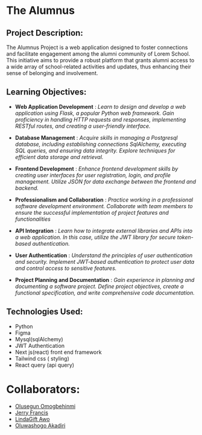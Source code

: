 # The Alumnus

## Project Description:

The Alumnus Project is a web application designed to foster connections and facilitate engagement among the alumni community of Lorem School. This initiative aims to provide a robust platform that grants alumni access to a wide array of school-related activities and updates, thus enhancing their sense of belonging and involvement.

## Learning Objectives:

- **Web Application Development** : *Learn to design and develop a web application using Flask, a popular Python web framework. Gain proficiency in handling HTTP requests and responses, implementing RESTful routes, and creating a user-friendly interface.*

- **Database Management** : *Acquire skills in managing a Postgresql database, including establishing connections SqlAlchemy, executing SQL queries, and ensuring data integrity. Explore techniques for efficient data storage and retrieval.*

- **Frontend Development** : *Enhance frontend development skills by creating user interfaces for user registration, login, and profile management. Utilize JSON for data exchange between the frontend and backend.*

- **Professionalism and Collaboration** : *Practice working in a professional software development environment. Collaborate with team members to ensure the successful implementation of project features and functionalities*

- **API Integration** : *Learn how to integrate external libraries and APIs into a web application. In this case, utilize the JWT library for secure token-based authentication.*

- **User Authentication** : *Understand the principles of user authentication and security. Implement JWT-based authentication to protect user data and control access to sensitive features.*

- **Project Planning and Documentation** : *Gain experience in planning and documenting a software project. Define project objectives, create a functional specification, and write comprehensive code documentation.*

## Technologies Used:

- Python
- Figma
- Mysql(sqlAlchemy)
- JWT Authentication
- Next js(react) front end framework 
- Tailwind css ( styling)
- React query (api query)


# Collaborators:

- [Olusegun Omogbehinmi](https://github.com/CodewithSegNet)
- [Jerry Francis](https://github.com/Jerrydev01)
- [LindaGift Awo](https://github.com/Linda-Gift)
- [Oluwashogo Akadiri](https://github.com/ShogoMark)
